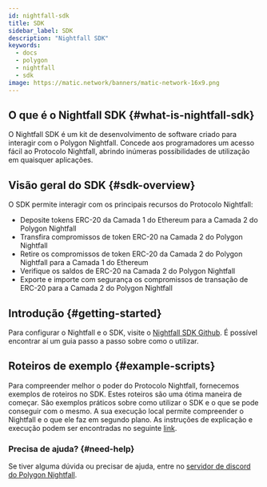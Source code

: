 ```yaml
---
id: nightfall-sdk
title: SDK
sidebar_label: SDK
description: "Nightfall SDK"
keywords:
  - docs
  - polygon
  - nightfall
  - sdk
image: https://matic.network/banners/matic-network-16x9.png
---
```


## O que é o Nightfall SDK {#what-is-nightfall-sdk}
O Nightfall SDK é um kit de desenvolvimento de software criado para interagir com o Polygon Nightfall. Concede aos programadores um acesso fácil ao Protocolo Nightfall, abrindo inúmeras possibilidades de utilização em quaisquer aplicações.

## Visão geral do SDK {#sdk-overview}
O SDK permite interagir com os principais recursos do Protocolo Nightfall:
- Deposite tokens ERC-20 da Camada 1 do Ethereum para a Camada 2 do Polygon Nightfall
- Transfira compromissos de token ERC-20 na Camada 2 do Polygon Nightfall
- Retire os compromissos de token ERC-20 da Camada 2 do Polygon Nightfall para a Camada 1 do Ethereum
- Verifique os saldos de ERC-20 na Camada 2 do Polygon Nightfall
- Exporte e importe com segurança os compromissos de transação de ERC-20 para a Camada 2 do Polygon Nightfall


## Introdução {#getting-started}
Para configurar o Nightfall e o SDK, visite o [Nightfall SDK Github](https://github.com/maticnetwork/nightfall-sdk#requirements). É possível encontrar aí um guia passo a passo sobre como o utilizar.

## Roteiros de exemplo {#example-scripts}
Para compreender melhor o poder do Protocolo Nightfall, fornecemos exemplos de roteiros no SDK. Estes roteiros são uma ótima maneira de começar. São exemplos práticos sobre como utilizar o SDK e o que se pode conseguir com o mesmo. A sua execução local permite compreender o Nightfall e o que ele faz em segundo plano. As instruções de explicação e execução podem ser encontradas no seguinte [link](https://github.com/maticnetwork/nightfall-sdk#example-scripts).

### Precisa de ajuda? {#need-help}
Se tiver alguma dúvida ou precisar de ajuda, entre no [servidor de discord do Polygon Nightfall](https://discord.com/invite/pZkC3JV2bR).

